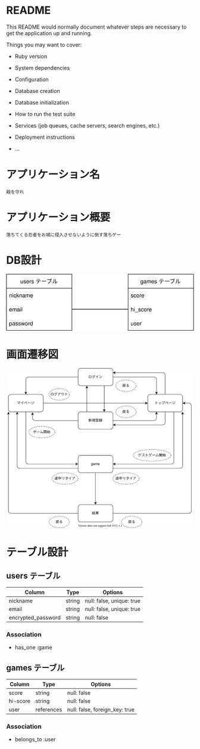 # README

This README would normally document whatever steps are necessary to get the
application up and running.

Things you may want to cover:

* Ruby version

* System dependencies

* Configuration

* Database creation

* Database initialization

* How to run the test suite

* Services (job queues, cache servers, search engines, etc.)

* Deployment instructions

* ...

# アプリケーション名
`殿を守れ`

# アプリケーション概要
`落ちてくる忍者をお城に侵入させないように倒す落ちゲー`

# DB設計
![db_plan.drawio](db_plan.drawio.svg)

# 画面遷移図
![page_transition.drawio](page_transition.drawio.svg)


# テーブル設計

## users テーブル

| Column              | Type    | Options                   |
| ------------------- | ------- | ------------------------- |
| nickname            | string  | null: false, unique: true |
| email               | string  | null: false, unique: true |
| encrypted_password  | string  | null: false               |

### Association

- has_one :game


## games テーブル

| Column              | Type       | Options                         |
| ------------------- | ---------- | ------------------------------- |
| score               | string     | null: false                     |
| hi-score            | string     | null: false                     |
| user                | references | null: false, foreign_key: true  |

### Association

- belongs_to :user

